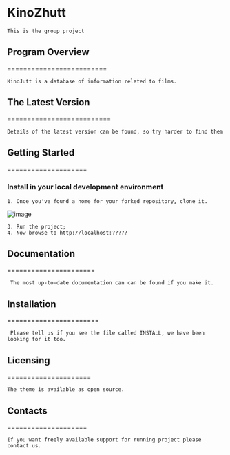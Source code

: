 # KinoZhutt
    This is the group project
    

## Program Overview

=========================

    KinoJutt is a database of information related to films.
    

## The Latest Version
 
==========================

    Details of the latest version can be found, so try harder to find them
    

## Getting Started 

====================

### Install in your local development environment

    1. Once you've found a home for your forked repository, clone it.

![image](https://user-images.githubusercontent.com/22867863/111911151-6083f700-8a75-11eb-9f57-458808f437fa.png)

    3. Run the project;
    4. Now browse to http://localhost:????? 

## Documentation
     
======================

     The most up-to-date documentation can can be found if you make it.
    

## Installation
    
=======================

     Please tell us if you see the file called INSTALL, we have been looking for it too. 

    
## Licensing
    
=====================

    The theme is available as open source.
    
    
## Contacts
    
====================

    If you want freely available support for running project please contact us.

